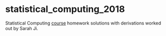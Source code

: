 # statistical_computing_2018

Statistical Computing [course](https://hua-zhou.github.io/teaching/biostatm280-2018spring/schedule.html) homework solutions with derivations worked out by Sarah Ji.
